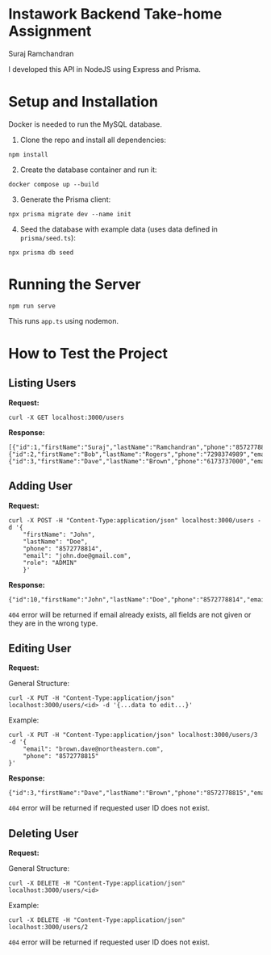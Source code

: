 # Instawork Backend Take-home Assignment
Suraj Ramchandran

I developed this API in NodeJS using Express and Prisma.

# Setup and Installation

Docker is needed to run the MySQL database.

1. Clone the repo and install all dependencies:
```
npm install
```
2. Create the database container and run it:
```
docker compose up --build
```
3. Generate the Prisma client:
```
npx prisma migrate dev --name init
```
4. Seed the database with example data (uses data defined in `prisma/seed.ts`):
```
npx prisma db seed
```

# Running the Server
```
npm run serve
```
This runs `app.ts` using nodemon.

# How to Test the Project
## Listing Users
**Request:**
```
curl -X GET localhost:3000/users
```
**Response:**
```
[{"id":1,"firstName":"Suraj","lastName":"Ramchandran","phone":"8572778814","email":"ramchandran.s@northeastern.edu","role":"ADMIN"},{"id":2,"firstName":"Bob","lastName":"Rogers","phone":"7298374989","email":"rogers.b@gmail.com","role":"REGULAR"},{"id":3,"firstName":"Dave","lastName":"Brown","phone":"6173737000","email":"dave.br@outlook.com","role":"REGULAR"}]
```

## Adding User
**Request:**
```
curl -X POST -H "Content-Type:application/json" localhost:3000/users -d '{ 
    "firstName": "John",
    "lastName": "Doe",
    "phone": "8572778814",
    "email": "john.doe@gmail.com",
    "role": "ADMIN"
    }'
```
**Response:**
```
{"id":10,"firstName":"John","lastName":"Doe","phone":"8572778814","email":"rs@northeastern.com","role":"ADMIN"}
```

`404` error will be returned if email already exists, all fields are not given or they are in the wrong type.

## Editing User
**Request:**

General Structure:
```
curl -X PUT -H "Content-Type:application/json" localhost:3000/users/<id> -d '{...data to edit...}'
```
Example:
```
curl -X PUT -H "Content-Type:application/json" localhost:3000/users/3 -d '{
    "email": "brown.dave@northeastern.com",
    "phone": "8572778815"
}'
```
**Response:**
```
{"id":3,"firstName":"Dave","lastName":"Brown","phone":"8572778815","email":"brown.dave@northeastern.com","role":"REGULAR"}
```

`404` error will be returned if requested user ID does not exist.

## Deleting User
**Request:**

General Structure:
```
curl -X DELETE -H "Content-Type:application/json" localhost:3000/users/<id>
```
Example:
```
curl -X DELETE -H "Content-Type:application/json" localhost:3000/users/2
```

`404` error will be returned if requested user ID does not exist.
